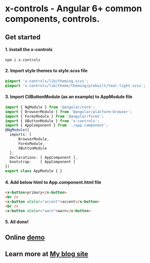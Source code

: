 # x-controls - Angular 6+ common components, controls.

## Get started

#### 1. Install the x-controls
```shell
npm i x-controls
```

#### 2. Import style themes to style.scss file
```scss
@import 'x-controls/lib/theming.scss';
@import 'x-controls/lib/theme/theming/prebuilt/teal-light.scss';
```

#### 3. Import CilButtonModule (as an example) to AppModule file
```ts
import { NgModule } from '@angular/core';
import { BrowserModule } from '@angular/platform-browser';
import { FormsModule } from '@angular/forms';
import { XButtonModule } from 'x-controls';
import { AppComponent } from './app.component';
@NgModule({
  imports: [
      BrowserModule, 
      FormsModule,
      XButtonModule
  ],
  declarations: [ AppComponent ],
  bootstrap:    [ AppComponent ]
})
export class AppModule { }
```

#### 4. Add below html to App.component.html file
```html
<x-button>primary</x-button>
<br />
<x-button xColor="accent">accent</x-button>
<br />
<x-button xColor="warn">warn</x-button>
```

#### 5. All done!


## Online [demo](https://kevinzhang19870314.github.io/x-controls/)


## Learn more at [My blog site](https://blog.csdn.net/zxz414644665/category_8975492.html)
